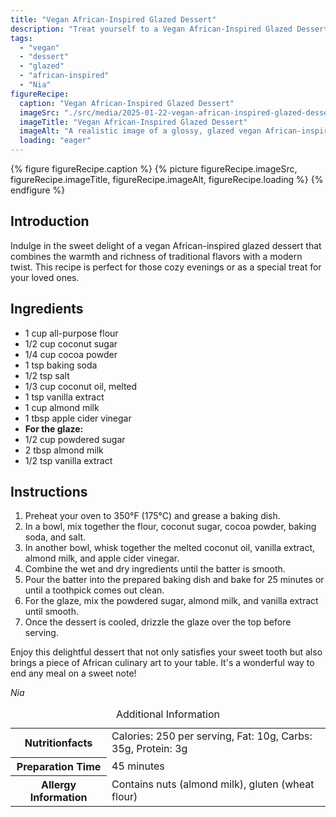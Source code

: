 ```yaml
---
title: "Vegan African-Inspired Glazed Dessert"
description: "Treat yourself to a Vegan African-Inspired Glazed Dessert that's perfect for any occasion. Rich flavors and a sweet glaze make this the ideal treat."
tags:
  - "vegan"
  - "dessert"
  - "glazed"
  - "african-inspired"
  - "Nia"
figureRecipe: 
  caption: "Vegan African-Inspired Glazed Dessert"
  imageSrc: "./src/media/2025-01-22-vegan-african-inspired-glazed-dessert-3688.png"
  imageTitle: "Vegan African-Inspired Glazed Dessert"
  imageAlt: "A realistic image of a glossy, glazed vegan African-inspired dessert on a minimalist table, highlighting its rich texture."
  loading: "eager"
---
```


{% figure figureRecipe.caption %}
{% picture figureRecipe.imageSrc, figureRecipe.imageTitle, figureRecipe.imageAlt, figureRecipe.loading %}
{% endfigure %}

## Introduction

Indulge in the sweet delight of a vegan African-inspired glazed dessert that combines the warmth and richness of traditional flavors with a modern twist. This recipe is perfect for those cozy evenings or as a special treat for your loved ones.

## Ingredients

- 1 cup all-purpose flour
- 1/2 cup coconut sugar
- 1/4 cup cocoa powder
- 1 tsp baking soda
- 1/2 tsp salt
- 1/3 cup coconut oil, melted
- 1 tsp vanilla extract
- 1 cup almond milk
- 1 tbsp apple cider vinegar
- **For the glaze:**
- 1/2 cup powdered sugar
- 2 tbsp almond milk
- 1/2 tsp vanilla extract

## Instructions

1. Preheat your oven to 350°F (175°C) and grease a baking dish.
2. In a bowl, mix together the flour, coconut sugar, cocoa powder, baking soda, and salt.
3. In another bowl, whisk together the melted coconut oil, vanilla extract, almond milk, and apple cider vinegar.
4. Combine the wet and dry ingredients until the batter is smooth.
5. Pour the batter into the prepared baking dish and bake for 25 minutes or until a toothpick comes out clean.
6. For the glaze, mix the powdered sugar, almond milk, and vanilla extract until smooth.
7. Once the dessert is cooled, drizzle the glaze over the top before serving.

Enjoy this delightful dessert that not only satisfies your sweet tooth but also brings a piece of African culinary art to your table. It's a wonderful way to end any meal on a sweet note!

*Nia*

<table><caption class='sr-only'>Additional Information</caption><tr><th>Nutritionfacts</th><td>Calories: 250 per serving, Fat: 10g, Carbs: 35g, Protein: 3g&nbsp;</td></tr><tr><th>Preparation Time</th><td>45 minutes&nbsp;</td></tr><tr><th>Allergy Information</th><td>Contains nuts (almond milk), gluten (wheat flour)&nbsp;</td></tr></table>

